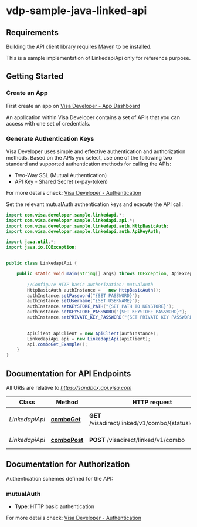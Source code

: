 # vdp-sample-java-linked-api

## Requirements

Building the API client library requires [Maven](https://maven.apache.org/) to be installed.


This is a sample implementation of LinkedapiApi only for reference purpose.

## Getting Started

### Create an App
First  create an app on [Visa Developer - App Dashboard](https://developer.visa.com/portal/#console)

An application within Visa Developer contains a set of APIs that you can access with one set of credentials.

### Generate Authentication Keys
Visa Developer uses simple and effective authentication and authorization methods.
Based on the APIs you select, use one of the following two standard and supported authentication methods for calling the APIs:

- Two-Way SSL (Mutual Authentication)
- API Key - Shared Secret (x-pay-token)

For more details check: [Visa Developer - Authentication](https://developer.visa.com/guides/vdpguide#two_way_ssl)


Set the relevant mutualAuth authentication keys and execute the API call:


```java
import com.visa.developer.sample.linkedapi.*;
import com.visa.developer.sample.linkedapi.api.*;
import com.visa.developer.sample.linkedapi.auth.HttpBasicAuth;
import com.visa.developer.sample.linkedapi.auth.ApiKeyAuth;

import java.util.*;
import java.io.IOException;


public class LinkedapiApi {

    public static void main(String[] args) throws IOException, ApiException {
    
        //Configure HTTP basic authorization: mutualAuth
        HttpBasicAuth authInstance =   new HttpBasicAuth();
        authInstance.setPassword("{SET PASSWORD}");
        authInstance.setUsername("{SET USERNAME}");
        authInstance.setKEYSTORE_PATH("{SET PATH TO KEYSTORE}");
        authInstance.setKEYSTORE_PASSWORD("{SET KEYSTORE PASSWORD}");
        authInstance.setPRIVATE_KEY_PASSWORD("{SET PRIVATE KEY PASSWORD}");
    

        ApiClient apiClient = new ApiClient(authInstance);
        LinkedapiApi api = new LinkedapiApi(apiClient);
        api.comboGet_Example();
    }
}

```

## Documentation for API Endpoints

All URIs are relative to *https://sandbox.api.visa.com*

Class | Method | HTTP request | Description
------------ | ------------- | ------------- | -------------
*LinkedapiApi* | [**comboGet**](docs/LinkedapiApi.md#comboGet) | **GET** /visadirect/linked/v1/combo/{statusIdentifier} | Combo Response GET
*LinkedapiApi* | [**comboPost**](docs/LinkedapiApi.md#comboPost) | **POST** /visadirect/linked/v1/combo | Combo POST


## Documentation for Authorization

Authentication schemes defined for the API:
### mutualAuth

- **Type**: HTTP basic authentication

For more details check: [Visa Developer - Authentication](https://developer.visa.com/guides/vdpguide#two_way_ssl)

